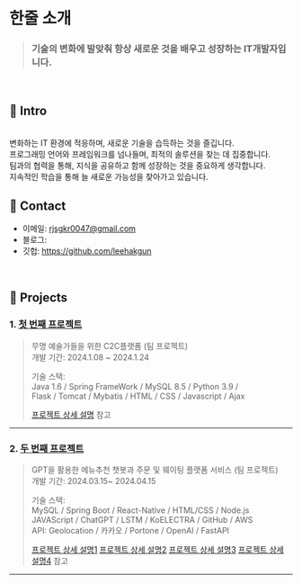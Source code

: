 # 한줄 소개

>### 기술의 변화에 발맞춰 항상 새로운 것을 배우고 성장하는 IT개발자입니다.
</br>

## :pushpin: Intro
</br>변화하는 IT 환경에 적응하며, 새로운 기술을 습득하는 것을 즐깁니다.
</br>프로그래밍 언어와 프레임워크를 넘나들며, 최적의 솔루션을 찾는 데 집중합니다.
</br>팀과의 협력을 통해, 지식을 공유하고 함께 성장하는 것을 중요하게 생각합니다.
</br>지속적인 학습을 통해 늘 새로운 가능성을 찾아가고 있습니다.
## :pushpin: Contact
- 이메일: rjsgkr0047@gmail.com
- 블로그: 
- 깃헙: https://github.com/leehakgun

</br>

## :pushpin: Projects
### 1. [첫 번째 프로젝트](https://github.com/illhanunjung/Hwado-final)
>무명 예술가들을 위한 C2C플랫폼 (팀 프로젝트)  
>개발 기간: 2024.1.08 ~ 2024.1.24  
>  
>기술 스택:  
>Java 1.6 / Spring FrameWork / MySQL 8.5 / Python 3.9 /   
>Flask / Tomcat / Mybatis / HTML / CSS / Javascript / Ajax
>  
>[프로젝트 상세 설명](https://github.com/illhanunjung/Hwado-final) 참고

---

### 2. [두 번째 프로젝트](https://github.com/JungHyung2/gitio.io)
> GPT을 활용한 메뉴추천 챗봇과 주문 및 웨이팅 플랫폼 서비스 (팀 프로젝트)  
>개발 기간: 2024.03.15~ 2024.04.15
>  
>기술 스택:  
>MySQL / Spring Boot / React-Native / HTML/CSS / Node.js
>JAVAScript / ChatGPT / LSTM / KoELECTRA / GitHub / AWS
> <br>
> API:
> Geolocation / 카카오 / Portone / OpenAI / FastAPI
>  
>[프로젝트 상세 설명1](https://github.com/leehakgun/botbuddies_owner)
> [프로젝트 상세 설명2](https://github.com/leehakgun/mealjoy_owner)
> [프로젝트 상세 설명3](https://github.com/Parkjinew/mealjoy_user)
> [프로젝트 상세 설명4](https://github.com/Parkjinew/botbuddies_user) 참고

---



